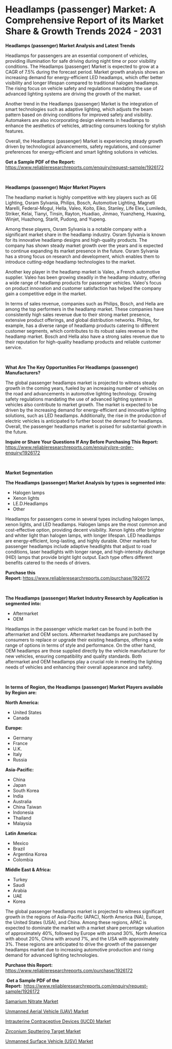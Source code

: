 <p><h1>Headlamps (passenger) Market: A Comprehensive Report of its Market Share & Growth Trends 2024 - 2031</h1></p><p><strong>Headlamps (passenger) Market Analysis and Latest Trends</strong></p>
<p><p>Headlamps for passengers are an essential component of vehicles, providing illumination for safe driving during night time or poor visibility conditions. The Headlamps (passenger) Market is expected to grow at a CAGR of 7.5% during the forecast period. Market growth analysis shows an increasing demand for energy-efficient LED headlamps, which offer better visibility and longer lifespan compared to traditional halogen headlamps. The rising focus on vehicle safety and regulations mandating the use of advanced lighting systems are driving the growth of the market.</p><p>Another trend in the Headlamps (passenger) Market is the integration of smart technologies such as adaptive lighting, which adjusts the beam pattern based on driving conditions for improved safety and visibility. Automakers are also incorporating design elements in headlamps to enhance the aesthetics of vehicles, attracting consumers looking for stylish features.</p><p>Overall, the Headlamps (passenger) Market is experiencing steady growth driven by technological advancements, safety regulations, and consumer preferences for energy-efficient and smart lighting solutions in vehicles.</p></p>
<p><strong>Get a Sample PDF of the Report:&nbsp;</strong> <a href="https://www.reliableresearchreports.com/enquiry/request-sample/1926172">https://www.reliableresearchreports.com/enquiry/request-sample/1926172</a></p>
<p>&nbsp;</p>
<p><strong>Headlamps (passenger) Major Market Players</strong></p>
<p><p>The headlamp market is highly competitive with key players such as GE Lighting, Osram Sylvania, Philips, Bosch, Automotive Lighting, Magneti Marelli, Federal-Mogul, Hella, Valeo, Koito, Eiko, Stanley, Life Elex, Lumileds, Striker, Kelai, Tianyi, Tinsin, Rayton, Huadiao, Jinmao, Yuanzheng, Huaxing, Winjet, Huazhong, Starlit, Pudong, and Yupeng.</p><p>Among these players, Osram Sylvania is a notable company with a significant market share in the headlamp industry. Osram Sylvania is known for its innovative headlamp designs and high-quality products. The company has shown steady market growth over the years and is expected to continue expanding its market presence in the future. Osram Sylvania has a strong focus on research and development, which enables them to introduce cutting-edge headlamp technologies to the market.</p><p>Another key player in the headlamp market is Valeo, a French automotive supplier. Valeo has been growing steadily in the headlamp industry, offering a wide range of headlamp products for passenger vehicles. Valeo's focus on product innovation and customer satisfaction has helped the company gain a competitive edge in the market.</p><p>In terms of sales revenue, companies such as Philips, Bosch, and Hella are among the top performers in the headlamp market. These companies have consistently high sales revenue due to their strong market presence, extensive product offerings, and global distribution networks. Philips, for example, has a diverse range of headlamp products catering to different customer segments, which contributes to its robust sales revenue in the headlamp market. Bosch and Hella also have a strong sales revenue due to their reputation for high-quality headlamp products and reliable customer service.</p></p>
<p>&nbsp;</p>
<p><strong>What Are The Key Opportunities For Headlamps (passenger) Manufacturers?</strong></p>
<p><p>The global passenger headlamps market is projected to witness steady growth in the coming years, fueled by an increasing number of vehicles on the road and advancements in automotive lighting technology. Growing safety regulations mandating the use of advanced lighting systems in vehicles also contribute to market growth. The market is expected to be driven by the increasing demand for energy-efficient and innovative lighting solutions, such as LED headlamps. Additionally, the rise in the production of electric vehicles is anticipated to further boost the demand for headlamps. Overall, the passenger headlamps market is poised for substantial growth in the future.</p></p>
<p><strong>Inquire or Share Your Questions If Any Before Purchasing This Report:</strong> <a href="https://www.reliableresearchreports.com/enquiry/pre-order-enquiry/1926172">https://www.reliableresearchreports.com/enquiry/pre-order-enquiry/1926172</a></p>
<p>&nbsp;</p>
<p><strong>Market Segmentation</strong></p>
<p><strong>The Headlamps (passenger) Market Analysis by types is segmented into:</strong></p>
<p><ul><li>Halogen lamps</li><li>Xenon lights</li><li>LE.D.Headlamps</li><li>Other</li></ul></p>
<p><p>Headlamps for passengers come in several types including halogen lamps, xenon lights, and LED headlamps. Halogen lamps are the most common and cost-effective option, providing decent visibility. Xenon lights offer brighter and whiter light than halogen lamps, with longer lifespan. LED headlamps are energy-efficient, long-lasting, and highly durable. Other markets for passenger headlamps include adaptive headlights that adjust to road conditions, laser headlights with longer range, and high-intensity discharge (HID) lamps that provide bright light output. Each type offers different benefits catered to the needs of drivers.</p></p>
<p><strong>Purchase this Report:&nbsp;</strong><a href="https://www.reliableresearchreports.com/purchase/1926172">https://www.reliableresearchreports.com/purchase/1926172</a></p>
<p>&nbsp;</p>
<p><strong>The Headlamps (passenger) Market Industry Research by Application is segmented into:</strong></p>
<p><ul><li>Aftermarket</li><li>OEM</li></ul></p>
<p><p>Headlamps in the passenger vehicle market can be found in both the aftermarket and OEM sectors. Aftermarket headlamps are purchased by consumers to replace or upgrade their existing headlamps, offering a wide range of options in terms of style and performance. On the other hand, OEM headlamps are those supplied directly by the vehicle manufacturer for new vehicles, ensuring compatibility and quality standards. Both aftermarket and OEM headlamps play a crucial role in meeting the lighting needs of vehicles and enhancing their overall appearance and safety.</p></p>
<p>&nbsp;</p>
<p><strong>In terms of Region, the Headlamps (passenger) Market Players available by Region are:</strong></p>
<p>
    <p> <strong> North America: </strong>
        <ul>
            <li>United States</li>
            <li>Canada</li>
        </ul>
        </p> 
    <p> <strong> Europe: </strong>
        <ul>
            <li>Germany</li>
            <li>France</li>
            <li>U.K.</li>
            <li>Italy</li>
            <li>Russia</li>
        </ul>
        </p> 
    <p> <strong> Asia-Pacific: </strong>
        <ul>
            <li>China</li>
            <li>Japan</li>
            <li>South Korea</li>
            <li>India</li>
            <li>Australia</li>
            <li>China Taiwan</li>
            <li>Indonesia</li>
            <li>Thailand</li>
            <li>Malaysia</li>
        </ul>
        </p> 
    <p> <strong> Latin America: </strong>
        <ul>
            <li>Mexico</li>
            <li>Brazil</li>
            <li>Argentina Korea</li>
            <li>Colombia</li>
        </ul>
        </p> 
    <p> <strong> Middle East & Africa: </strong>
        <ul>
            <li>Turkey</li>
            <li>Saudi</li>
            <li>Arabia</li>
            <li>UAE</li>
            <li>Korea</li>
        </ul>
    </p>
    </p>
<p><p>The global passenger headlamps market is projected to witness significant growth in the regions of Asia-Pacific (APAC), North America (NA), Europe, the United States (USA), and China. Among these regions, APAC is expected to dominate the market with a market share percentage valuation of approximately 40%, followed by Europe with around 30%, North America with about 20%, China with around 7%, and the USA with approximately 3%. These regions are anticipated to drive the growth of the passenger headlamps market due to increasing automotive production and rising demand for advanced lighting technologies.</p></p>
<p><strong>Purchase this Report: </strong><a href="https://www.reliableresearchreports.com/purchase/1926172">https://www.reliableresearchreports.com/purchase/1926172</a></p>
<p>&nbsp;<strong>Get a Sample PDF of the Report:&nbsp;&nbsp;</strong><a href="https://www.reliableresearchreports.com/enquiry/request-sample/1926172">https://www.reliableresearchreports.com/enquiry/request-sample/1926172</a></p>
<p><strong></strong></p>
<p><p><a href="https://view.publitas.com/reportprime-1/samarium-nitrate-market-size-and-examines-its-market-scope-with-a-primary-focus-on-growth-opportunities-and-forecasted-trends-spanning-from-2024-to-2031/">Samarium Nitrate Market</a></p><p><a href="https://acidic-farm-354.notion.site/Unmanned-Aerial-Vehicle-UAV-Market-Offer-Valuable-Insights-into-Market-Size-Market-Share-Market--84010259c7164c26860aaf8f21dca1b3">Unmanned Aerial Vehicle (UAV) Market</a></p><p><a href="https://glittery-fuchsia-86a.notion.site/Global-Intrauterine-Contraceptive-Devices-IUCD-Market-by-Types-Applications-and-Major-Players-w-c001e6b4e55d4e918952b799c48bcdba">Intrauterine Contraceptive Devices (IUCD) Market</a></p><p><a href="https://view.publitas.com/reportprime-1/zirconium-sputtering-target-market-size-2024-2031-global-industrial-analysis-key-geographical-regions-market-share-top-key-players-product-types-and-forecast-research-report/">Zirconium Sputtering Target Market</a></p><p><a href="https://acidic-farm-354.notion.site/Unmanned-Surface-Vehicle-USV-Market-A-Comprehensive-Report-of-its-Market-Share-Growth-Trends-20-65c21241e21e431ebd8d412d8144f3fa">Unmanned Surface Vehicle (USV) Market</a></p></p>